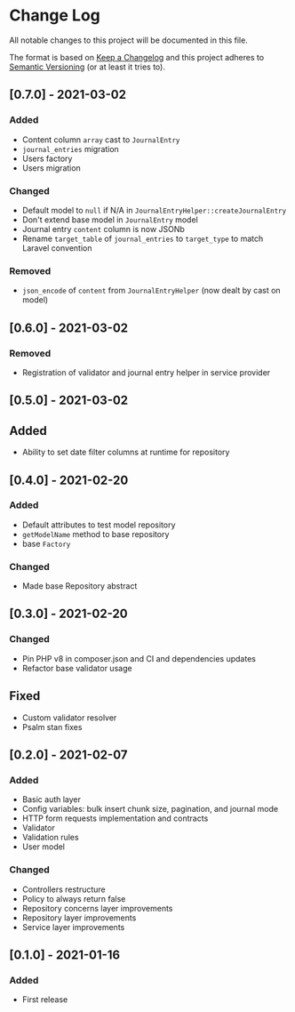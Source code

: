 # Change Log
All notable changes to this project will be documented in this file.

The format is based on [Keep a Changelog](http://keepachangelog.com/)
and this project adheres to [Semantic Versioning](http://semver.org/) (or at least it tries to).

## [0.7.0] - 2021-03-02
### Added
- Content column `array` cast to `JournalEntry`
- `journal_entries` migration
- Users factory
- Users migration
### Changed
- Default model to `null` if N/A in `JournalEntryHelper::createJournalEntry`
- Don't extend base model in `JournalEntry` model
- Journal entry `content` column is now JSONb
- Rename `target_table` of `journal_entries` to `target_type` to match Laravel convention
### Removed
- `json_encode` of `content` from `JournalEntryHelper` (now dealt by cast on model)

## [0.6.0] - 2021-03-02
### Removed
- Registration of validator and journal entry helper in service provider

## [0.5.0] - 2021-03-02
## Added
- Ability to set date filter columns at runtime for repository

## [0.4.0] - 2021-02-20
### Added
- Default attributes to test model repository
- `getModelName` method to base repository
- base `Factory`
### Changed
- Made base Repository abstract

## [0.3.0] - 2021-02-20
### Changed
- Pin PHP v8 in composer.json and CI and dependencies updates
- Refactor base validator usage
## Fixed
- Custom validator resolver
- Psalm stan fixes

## [0.2.0] - 2021-02-07
### Added
- Basic auth layer
- Config variables: bulk insert chunk size, pagination, and journal mode
- HTTP form requests implementation and contracts
- Validator
- Validation rules
- User model
### Changed
- Controllers restructure
- Policy to always return false
- Repository concerns layer improvements
- Repository layer improvements
- Service layer improvements

## [0.1.0] - 2021-01-16
### Added
- First release
